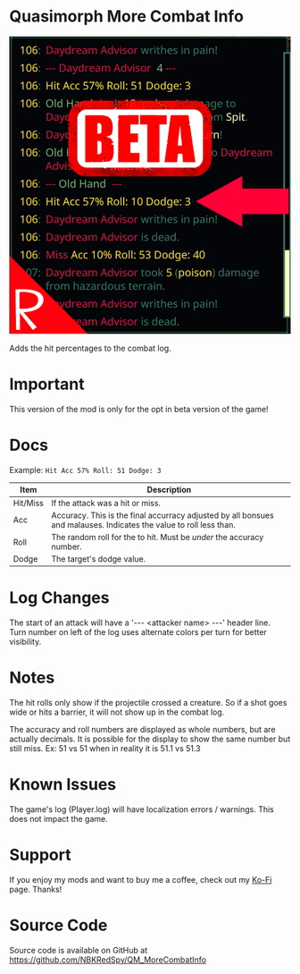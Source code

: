 # Quasimorph More Combat Info
![thumbnail icon](media/thumbnail.png)

Adds the hit percentages to the combat log.

# Important
This version of the mod is only for the opt in beta version of the game!

# Docs
Example:  `Hit Acc 57% Roll: 51 Dodge: 3`

|Item|Description|
|--|--|
|Hit/Miss|If the attack was a hit or miss.|
|Acc|Accuracy.  This is the final accurracy adjusted by all bonsues and malauses.  Indicates the value to roll less than.|
|Roll|The random roll for the to hit.  Must be *under* the accuracy number.|
|Dodge|The target's dodge value.|

# Log Changes
The start of an attack will have a '--- \<attacker name\> ---' header line.  
Turn number on left of the log uses alternate colors per turn for better visibility.

# Notes
The hit rolls only show if the projectile crossed a creature.  So if a shot goes wide or hits a barrier, it will not show up in the combat log.

The accuracy and roll numbers are displayed as whole numbers, but are actually decimals.  It is possible for the display to show the same number but still miss.  Ex:  51 vs 51 when in reality it is 51.1 vs 51.3

# Known Issues
The game's log (Player.log) will have localization errors / warnings.  This does not impact the game.

# Support
If you enjoy my mods and want to buy me a coffee, check out my [Ko-Fi](https://ko-fi.com/nbkredspy71915) page.
Thanks!

# Source Code
Source code is available on GitHub at https://github.com/NBKRedSpy/QM_MoreCombatInfo
